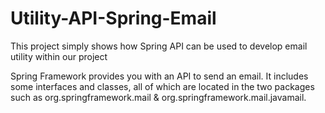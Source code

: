 # Utility-API-Spring-Email
This project simply shows how Spring API can be used to develop email utility within our project

Spring Framework provides you with an  API to send an email. It includes some interfaces and classes, all of which are located in the two packages such as  org.springframework.mail & org.springframework.mail.javamail.


